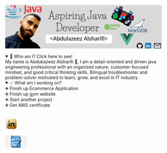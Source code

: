 ![](https://github.com/aalsharifi/aalsharifi/blob/master/banner.png)

<details open>
<summary>💭 Who am I? Click here to see!</summary>
My name is Abdukazeez Alsharifi 👋, I am a detail-oriented and driven java engineering professional with an organized nature, customer-focused mindset, and good critical thinking skills. Bilingual troubleshooter and problem-solver motivated to learn, grow, and excel in IT industry.
</details>

<details open>
<summary>✅ What am I working on?</summary>
➕ Finish up Ecommerce Application
<br>
➕ Finish up gym website
<br>
➕ Start another project
<br>
➕ Get AWS certificate
 </details>
 
<br>

[<img src='https://github.com/aalsharifi/aalsharifi/blob/master/Golden-Linkedin-logo-icon-PNG.png' alt='linkedin' height='40'>](https://www.linkedin.com/in/www.linkedin.com/abdulazeez-alsharifi/)

 [<img src='https://github.com/aalsharifi/aalsharifi/blob/master/png-clipart-resume-curriculum-vitae-template-moto-highway-racing-computer-icons-resume-blue-text.png' alt='googledrive' height='40'>](https://docs.google.com/document/d/1ewSU4mWcUswPXmTGlQRJ5tHL_sMscOTCKio8A8xJAgI/edit?usp=sharing)  




